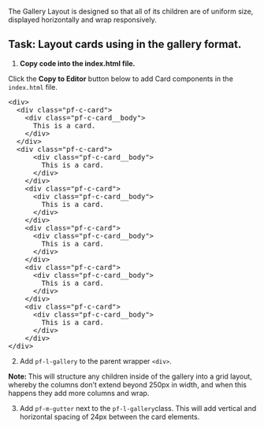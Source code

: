 The Gallery Layout is designed so that all of its children are of uniform size, displayed horizontally and wrap responsively.

## Task: Layout cards using in the gallery format.

1) <strong>Copy code into the index.html file.</strong>

Click the <strong>Copy to Editor</strong> button below to add Card components in the `index.html` file.

<pre class="file" data-filename="index.html" data-target="replace">
&lt;div&gt;
  &lt;div class=&quot;pf-c-card&quot;&gt; 
    &lt;div class=&quot;pf-c-card__body&quot;&gt;
      This is a card.
    &lt;/div&gt;
  &lt;/div&gt;
  &lt;div class=&quot;pf-c-card&quot;&gt; 
      &lt;div class=&quot;pf-c-card__body&quot;&gt;
        This is a card.
      &lt;/div&gt;
    &lt;/div&gt;
    &lt;div class=&quot;pf-c-card&quot;&gt; 
      &lt;div class=&quot;pf-c-card__body&quot;&gt;
        This is a card.
      &lt;/div&gt;
    &lt;/div&gt;
    &lt;div class=&quot;pf-c-card&quot;&gt; 
      &lt;div class=&quot;pf-c-card__body&quot;&gt;
        This is a card.
      &lt;/div&gt;
    &lt;/div&gt;
    &lt;div class=&quot;pf-c-card&quot;&gt; 
      &lt;div class=&quot;pf-c-card__body&quot;&gt;
        This is a card.
      &lt;/div&gt;
    &lt;/div&gt;
    &lt;div class=&quot;pf-c-card&quot;&gt; 
      &lt;div class=&quot;pf-c-card__body&quot;&gt;
        This is a card.
      &lt;/div&gt;
    &lt;/div&gt;
&lt;/div&gt;
</pre>

2) Add `pf-l-gallery` to the parent wrapper `<div>`.

<strong>Note: </strong> This will structure any children inside of the gallery into a grid layout, whereby the columns don’t extend beyond 250px in width, and when this happens they add more columns and wrap.

3) Add `pf-m-gutter` next to the `pf-l-gallery`class. This will add vertical and horizontal spacing of 24px between the card elements.
